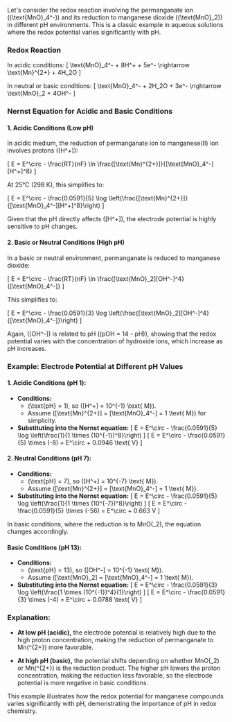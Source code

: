 
Let's consider the redox reaction involving the permanganate ion (\(\text{MnO}_4^-\)) and its reduction to manganese dioxide (\(\text{MnO}_2\)) in different pH environments. This is a classic example in aqueous solutions where the redox potential varies significantly with pH.

### Redox Reaction

In acidic conditions:
\[
\text{MnO}_4^- + 8H^+ + 5e^- \rightarrow \text{Mn}^{2+} + 4H_2O
\]

In neutral or basic conditions:
\[
\text{MnO}_4^- + 2H_2O + 3e^- \rightarrow \text{MnO}_2 + 4OH^-
\]

### Nernst Equation for Acidic and Basic Conditions

#### **1. Acidic Conditions (Low pH)**
In acidic medium, the reduction of permanganate ion to manganese(II) ion involves protons (\(H^+\)):

\[
E = E^\circ - \frac{RT}{nF} \ln \frac{[\text{Mn}^{2+}]}{[\text{MnO}_4^-][H^+]^8}
\]

At 25°C (298 K), this simplifies to:

\[
E = E^\circ - \frac{0.0591}{5} \log \left(\frac{[\text{Mn}^{2+}]}{[\text{MnO}_4^-][H^+]^8}\right)
\]

Given that the pH directly affects \([H^+]\), the electrode potential is highly sensitive to pH changes.

#### **2. Basic or Neutral Conditions (High pH)**
In a basic or neutral environment, permanganate is reduced to manganese dioxide:

\[
E = E^\circ - \frac{RT}{nF} \ln \frac{[\text{MnO}_2][OH^-]^4}{[\text{MnO}_4^-]}
\]

This simplifies to:

\[
E = E^\circ - \frac{0.0591}{3} \log \left(\frac{[\text{MnO}_2][OH^-]^4}{[\text{MnO}_4^-]}\right)
\]

Again, \([OH^-]\) is related to pH (\(pOH = 14 - pH\)), showing that the redox potential varies with the concentration of hydroxide ions, which increase as pH increases.

### Example: Electrode Potential at Different pH Values

#### **1. Acidic Conditions (pH 1):**
- **Conditions:**
  - \(\text{pH} = 1\), so \([H^+] = 10^{-1} \text{ M}\).
  - Assume \([\text{Mn}^{2+}] = [\text{MnO}_4^-] = 1 \text{ M}\) for simplicity.
- **Substituting into the Nernst equation:**
  \[
  E = E^\circ - \frac{0.0591}{5} \log \left(\frac{1}{1 \times (10^{-1})^8}\right)
  \]
  \[
  E = E^\circ - \frac{0.0591}{5} \times (-8) = E^\circ + 0.0946 \text{ V}
  \]

#### **2. Neutral Conditions (pH 7):**
- **Conditions:**
  - \(\text{pH} = 7\), so \([H^+] = 10^{-7} \text{ M}\).
  - Assume \([\text{Mn}^{2+}] = [\text{MnO}_4^-] = 1 \text{ M}\).
- **Substituting into the Nernst equation:**
  \[
  E = E^\circ - \frac{0.0591}{5} \log \left(\frac{1}{1 \times (10^{-7})^8}\right)
  \]
  \[
  E = E^\circ - \frac{0.0591}{5} \times (-56) = E^\circ + 0.663 V
  \]

In basic conditions, where the reduction is to MnO\(_2\), the equation changes accordingly.

#### **Basic Conditions (pH 13):**
- **Conditions:**
  - \(\text{pH} = 13\), so \([OH^-] = 10^{-1} \text{ M}\).
  - Assume \([\text{MnO}_2] = [\text{MnO}_4^-] = 1 \text{ M}\).
- **Substituting into the Nernst equation:**
  \[
  E = E^\circ - \frac{0.0591}{3} \log \left(\frac{1 \times (10^{-1})^4}{1}\right)
  \]
  \[
  E = E^\circ - \frac{0.0591}{3} \times (-4) = E^\circ + 0.0788 \text{ V}
  \]

### Explanation:

- **At low pH (acidic),** the electrode potential is relatively high due to the high proton concentration, making the reduction of permanganate to Mn\(^{2+}\) more favorable.
  
- **At high pH (basic),** the potential shifts depending on whether MnO\(_2\) or Mn\(^{2+}\) is the reduction product. The higher pH lowers the proton concentration, making the reduction less favorable, so the electrode potential is more negative in basic conditions.

This example illustrates how the redox potential for manganese compounds varies significantly with pH, demonstrating the importance of pH in redox chemistry.